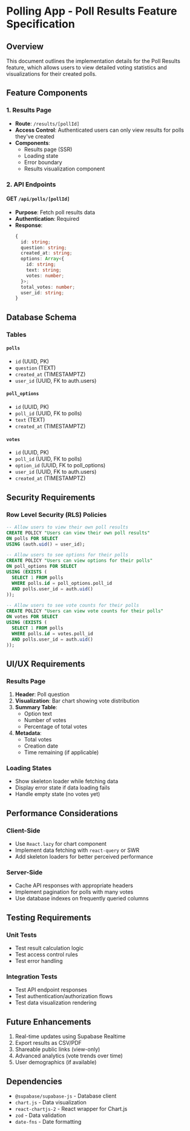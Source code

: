# Polling App - Poll Results Feature Specification

## Overview
This document outlines the implementation details for the Poll Results feature, which allows users to view detailed voting statistics and visualizations for their created polls.

## Feature Components

### 1. Results Page
- **Route**: `/results/[pollId]`
- **Access Control**: Authenticated users can only view results for polls they've created
- **Components**:
  - Results page (SSR)
  - Loading state
  - Error boundary
  - Results visualization component

### 2. API Endpoints

#### GET `/api/polls/[pollId]`
- **Purpose**: Fetch poll results data
- **Authentication**: Required
- **Response**:
  ```typescript
  {
    id: string;
    question: string;
    created_at: string;
    options: Array<{
      id: string;
      text: string;
      votes: number;
    }>;
    total_votes: number;
    user_id: string;
  }
  ```

## Database Schema

### Tables

#### `polls`
- `id` (UUID, PK)
- `question` (TEXT)
- `created_at` (TIMESTAMPTZ)
- `user_id` (UUID, FK to auth.users)

#### `poll_options`
- `id` (UUID, PK)
- `poll_id` (UUID, FK to polls)
- `text` (TEXT)
- `created_at` (TIMESTAMPTZ)

#### `votes`
- `id` (UUID, PK)
- `poll_id` (UUID, FK to polls)
- `option_id` (UUID, FK to poll_options)
- `user_id` (UUID, FK to auth.users)
- `created_at` (TIMESTAMPTZ)

## Security Requirements

### Row Level Security (RLS) Policies
```sql
-- Allow users to view their own poll results
CREATE POLICY "Users can view their own poll results"
ON polls FOR SELECT
USING (auth.uid() = user_id);

-- Allow users to see options for their polls
CREATE POLICY "Users can view options for their polls"
ON poll_options FOR SELECT
USING (EXISTS (
  SELECT 1 FROM polls 
  WHERE polls.id = poll_options.poll_id 
  AND polls.user_id = auth.uid()
));

-- Allow users to see vote counts for their polls
CREATE POLICY "Users can view vote counts for their polls"
ON votes FOR SELECT
USING (EXISTS (
  SELECT 1 FROM polls 
  WHERE polls.id = votes.poll_id 
  AND polls.user_id = auth.uid()
));
```

## UI/UX Requirements

### Results Page
1. **Header**: Poll question
2. **Visualization**: Bar chart showing vote distribution
3. **Summary Table**:
   - Option text
   - Number of votes
   - Percentage of total votes
4. **Metadata**:
   - Total votes
   - Creation date
   - Time remaining (if applicable)

### Loading States
- Show skeleton loader while fetching data
- Display error state if data loading fails
- Handle empty state (no votes yet)

## Performance Considerations

### Client-Side
- Use `React.lazy` for chart component
- Implement data fetching with `react-query` or SWR
- Add skeleton loaders for better perceived performance

### Server-Side
- Cache API responses with appropriate headers
- Implement pagination for polls with many votes
- Use database indexes on frequently queried columns

## Testing Requirements

### Unit Tests
- Test result calculation logic
- Test access control rules
- Test error handling

### Integration Tests
- Test API endpoint responses
- Test authentication/authorization flows
- Test data visualization rendering

## Future Enhancements
1. Real-time updates using Supabase Realtime
2. Export results as CSV/PDF
3. Shareable public links (view-only)
4. Advanced analytics (vote trends over time)
5. User demographics (if available)

## Dependencies
- `@supabase/supabase-js` - Database client
- `chart.js` - Data visualization
- `react-chartjs-2` - React wrapper for Chart.js
- `zod` - Data validation
- `date-fns` - Date formatting

